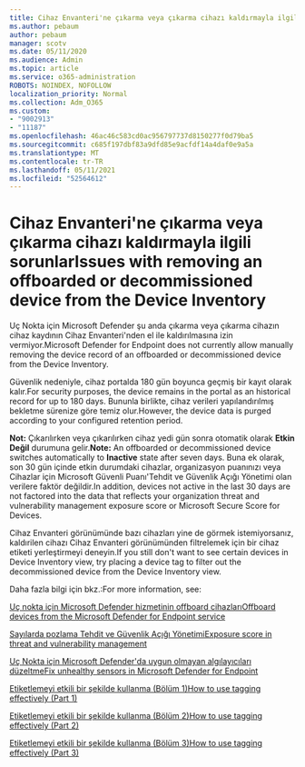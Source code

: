 ```yaml
---
title: Cihaz Envanteri'ne çıkarma veya çıkarma cihazı kaldırmayla ilgili sorunlar
ms.author: pebaum
author: pebaum
manager: scotv
ms.date: 05/11/2020
ms.audience: Admin
ms.topic: article
ms.service: o365-administration
ROBOTS: NOINDEX, NOFOLLOW
localization_priority: Normal
ms.collection: Adm_O365
ms.custom:
- "9002913"
- "11187"
ms.openlocfilehash: 46ac46c583cd0ac956797737d8150277f0d79ba5
ms.sourcegitcommit: c685f197dbf83a9dfd85e9acfdf14a4daf0e9a5a
ms.translationtype: MT
ms.contentlocale: tr-TR
ms.lasthandoff: 05/11/2021
ms.locfileid: "52564612"
---
```

# <a name="issues-with-removing-an-offboarded-or-decommissioned-device-from-the-device-inventory"></a><span data-ttu-id="82e8c-102">Cihaz Envanteri'ne çıkarma veya çıkarma cihazı kaldırmayla ilgili sorunlar</span><span class="sxs-lookup"><span data-stu-id="82e8c-102">Issues with removing an offboarded or decommissioned device from the Device Inventory</span></span>

<span data-ttu-id="82e8c-103">Uç Nokta için Microsoft Defender şu anda çıkarma veya çıkarma cihazın cihaz kaydının Cihaz Envanteri'nden el ile kaldırılmasına izin vermiyor.</span><span class="sxs-lookup"><span data-stu-id="82e8c-103">Microsoft Defender for Endpoint does not currently allow manually removing the device record of an offboarded or decommissioned device from the Device Inventory.</span></span>

<span data-ttu-id="82e8c-104">Güvenlik nedeniyle, cihaz portalda 180 gün boyunca geçmiş bir kayıt olarak kalır.</span><span class="sxs-lookup"><span data-stu-id="82e8c-104">For security purposes, the device remains in the portal as an historical record for up to 180 days.</span></span> <span data-ttu-id="82e8c-105">Bununla birlikte, cihaz verileri yapılandırılmış bekletme sürenize göre temiz olur.</span><span class="sxs-lookup"><span data-stu-id="82e8c-105">However, the device data is purged according to your configured retention period.</span></span>

<span data-ttu-id="82e8c-106">**Not:** Çıkarılırken veya çıkarılırken cihaz yedi gün sonra otomatik olarak **Etkin Değil** durumuna gelir.</span><span class="sxs-lookup"><span data-stu-id="82e8c-106">**Note:** An offboarded or decommissioned device switches automatically to **Inactive** state after seven days.</span></span> <span data-ttu-id="82e8c-107">Buna ek olarak, son 30 gün içinde etkin durumdaki cihazlar, organizasyon puanınızı veya Cihazlar için Microsoft Güvenli Puanı'Tehdit ve Güvenlik Açığı Yönetimi olan verilere faktör değildir.</span><span class="sxs-lookup"><span data-stu-id="82e8c-107">In addition, devices not active in the last 30 days are not factored into the data that reflects your organization threat and vulnerability management exposure score or Microsoft Secure Score for Devices.</span></span>
 
<span data-ttu-id="82e8c-108">Cihaz Envanteri görünümünde bazı cihazları yine de görmek istemiyorsanız, kaldırilen cihazı Cihaz Envanteri görünümünden filtrelemek için bir cihaz etiketi yerleştirmeyi deneyin.</span><span class="sxs-lookup"><span data-stu-id="82e8c-108">If you still don't want to see certain devices in Device Inventory view, try placing a device tag to filter out the decommissioned device from the Device Inventory view.</span></span>

<span data-ttu-id="82e8c-109">Daha fazla bilgi için bkz.:</span><span class="sxs-lookup"><span data-stu-id="82e8c-109">For more information, see:</span></span>

[<span data-ttu-id="82e8c-110">Uç nokta için Microsoft Defender hizmetinin offboard cihazları</span><span class="sxs-lookup"><span data-stu-id="82e8c-110">Offboard devices from the Microsoft Defender for Endpoint service</span></span>](/microsoft-365/security/defender-endpoint/offboard-machines.md)

[<span data-ttu-id="82e8c-111">Sayılarda pozlama Tehdit ve Güvenlik Açığı Yönetimi</span><span class="sxs-lookup"><span data-stu-id="82e8c-111">Exposure score in threat and vulnerability management</span></span>](/microsoft-365/security/defender-endpoint/tvm-exposure-score.md)

[<span data-ttu-id="82e8c-112">Uç Nokta için Microsoft Defender'da uygun olmayan algılayıcıları düzeltme</span><span class="sxs-lookup"><span data-stu-id="82e8c-112">Fix unhealthy sensors in Microsoft Defender for Endpoint</span></span>](/microsoft-365/security/defender-endpoint/fix-unhealthy-sensors#inactive-devices.md)

[<span data-ttu-id="82e8c-113">Etiketlemeyi etkili bir şekilde kullanma (Bölüm 1)</span><span class="sxs-lookup"><span data-stu-id="82e8c-113">How to use tagging effectively (Part 1)</span></span>](https://techcommunity.microsoft.com/t5/microsoft-defender-for-endpoint/how-to-use-tagging-effectively-part-1/ba-p/1964058)

[<span data-ttu-id="82e8c-114">Etiketlemeyi etkili bir şekilde kullanma (Bölüm 2)</span><span class="sxs-lookup"><span data-stu-id="82e8c-114">How to use tagging effectively (Part 2)</span></span>](https://techcommunity.microsoft.com/t5/microsoft-defender-for-endpoint/how-to-use-tagging-effectively-part-2/ba-p/1962008)

[<span data-ttu-id="82e8c-115">Etiketlemeyi etkili bir şekilde kullanma (Bölüm 3)</span><span class="sxs-lookup"><span data-stu-id="82e8c-115">How to use tagging effectively (Part 3)</span></span>](https://techcommunity.microsoft.com/t5/microsoft-defender-for-endpoint/how-to-use-tagging-effectively-part-3/ba-p/1964073)




